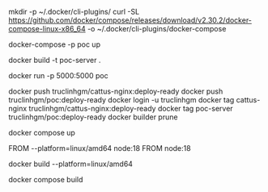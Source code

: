 mkdir -p ~/.docker/cli-plugins/
curl -SL https://github.com/docker/compose/releases/download/v2.30.2/docker-compose-linux-x86_64 -o ~/.docker/cli-plugins/docker-compose

docker-compose -p poc up

docker build -t poc-server .

docker run -p 5000:5000 poc

docker push truclinhgm/cattus-nginx:deploy-ready
docker push truclinhgm/poc:deploy-ready
docker login -u truclinhgm
docker tag cattus-nginx truclinhgm/cattus-nginx:deploy-ready
docker tag poc-server truclinhgm/poc:deploy-ready
docker builder prune

docker compose up

FROM --platform=linux/amd64 node:18
FROM node:18

docker build --platform=linux/amd64

docker compose build

